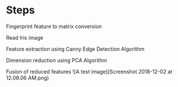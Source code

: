 # Steps

Fingerprint feature to matrix conversion

Read Iris image

Feature extraction using Canny Edge Detection Algorithm

Dimension reduction using PCA Algorithm

Fusion of reduced features 
![A test image](Screenshot 2018-12-02 at 12.08.06 AM.png)
